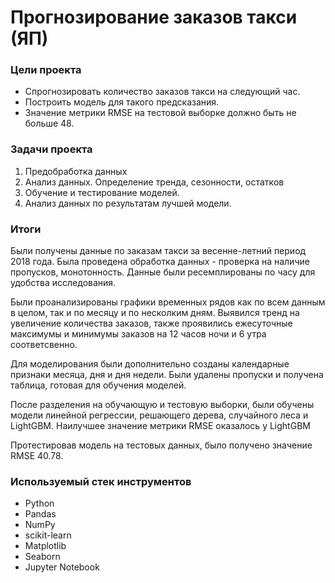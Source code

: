 # Прогнозирование заказов такси (ЯП)

### Цели проекта

- Спрогнозировать количество заказов такси на следующий час.  
- Построить модель для такого предсказания.  
- Значение метрики RMSE на тестовой выборке должно быть не больше 48.  

### Задачи проекта

1. Предобработка данных  
2. Анализ данных. Определение тренда, сезонности, остатков  
3. Обучение и тестирование моделей.  
4. Анализ данных по результатам лучшей модели.  

### Итоги

Были получены данные по заказам такси за весенне-летний период 2018 года. Была проведена обработка данных - проверка на наличие пропусков, монотонность. Данные были ресемплированы по часу для удобства исследования.

Были проанализированы графики временных рядов как по всем данным в целом, так и по месяцу и по несколким дням. Выявился тренд на увеличение количества заказов, также проявились ежесуточные максимумы и минимумы заказов на 12 часов ночи и 6 утра соответсвенно. 

Для моделирования были дополнительно созданы календарные признаки месяца, дня и дня недели. Были удалены пропуски и получена таблица, готовая для обучения моделей.

После разделения на обучающую и тестовую выборки, были обучены модели линейной регрессии, решающего дерева, случайного леса и LightGBM. Наилучшее значение метрики RMSE оказалось у LightGBM

Протестировав модель на тестовых данных, было получено значение RMSE 40.78.

### Используемый стек инструментов

- Python
- Pandas
- NumPy
- scikit-learn
- Matplotlib
- Seaborn
- Jupyter Notebook